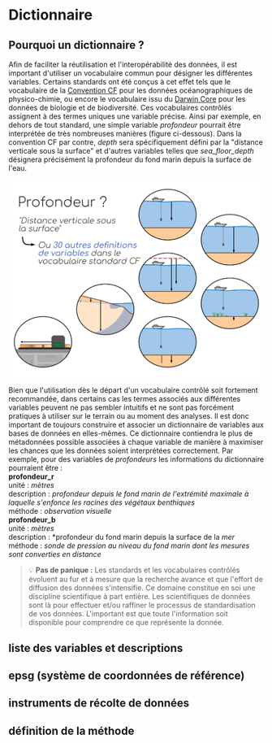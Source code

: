 # Dictionnaire

## Pourquoi un dictionnaire ?

Afin de faciliter la réutilisation et l'interopérabilité des données, il est important d'utiliser un vocabulaire commun pour désigner les différentes variables. Certains standards ont été conçus à cet effet tels que le vocabulaire de la [Convention CF](https://cfconventions.org/) pour les données océanographiques de physico-chimie, ou encore le vocabulaire issu du [Darwin Core](https://dwc.tdwg.org/list/) pour les données de biologie et de biodiversité. Ces vocabulaires contrôlés assignent à des termes uniques une variable précise. Ainsi par exemple, en dehors de tout standard, une simple variable _profondeur_ pourrait être interprétée de très nombreuses manières (figure ci-dessous). Dans la convention CF par contre, _depth_ sera spécifiquement défini par la "distance verticale sous la surface" et d'autres variables telles que *sea_floor_depth* désignera précisément la profondeur du fond marin depuis la surface de l'eau. 

![Exemple de profondeur](../assets/images/profondeur_standard.png)

Bien que l'utilisation dès le départ d'un vocabulaire contrôlé soit fortement recommandée, dans certains cas les termes associés aux différentes variables peuvent ne pas sembler intuitifs et ne sont pas forcément pratiques à utiliser sur le terrain ou au moment des analyses. Il est donc important de toujours construire et associer un dictionnaire de variables aux bases de données en elles-mêmes. Ce dictionnaire contiendra le plus de métadonnées possible associées à chaque variable de manière à maximiser les chances que les données soient interprétées correctement. Par exemple, pour des variables de *profondeurs* les informations du dictionnaire pourraient être :  
**profondeur_r**  
    unité : *mètres*  
    description : *profondeur depuis le fond marin de l'extrémité maximale à laquelle s'enfonce les racines des végétaux benthiques*  
    méthode : *observation visuelle*  
**profondeur_b**  
    unité : *mètres*  
    description : *profondeur du fond marin depuis la surface de la *mer*  
    méthode : *sonde de pression au niveau du fond marin dont les mesures sont converties en distance*  

> 💡 **Pas de panique :**  Les standards et les vocabulaires contrôlés évoluent au fur et à mesure que la recherche avance et que l'effort de diffusion des données s'intensifie. Ce domaine constitue en soi une discipline scientifique à part entière. Les scientifiques de données sont là pour effectuer et/ou raffiner le processus de standardisation de vos données. L'important est que toute l'information soit disponible pour comprendre ce que représente la donnée.  


## liste des variables et descriptions

## epsg (système de coordonnées de référence)

## instruments de récolte de données

## définition de la méthode